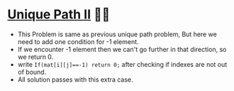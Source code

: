 # [Unique Path II](https://www.codingninjas.com/codestudio/problems/maze-obstacles_977241?leftPanelTab=0) 🌟🌟

-   This Problem is same as previous unique path problem, But here we need to add one condition for -1 element.
-   If we encounter -1 element then we can't go further in that direction, so we return 0.
-   write `If(mat[i][j]==-1) return 0;` after checking if indexes are not out of bound.
-   All solution passes with this extra case.
